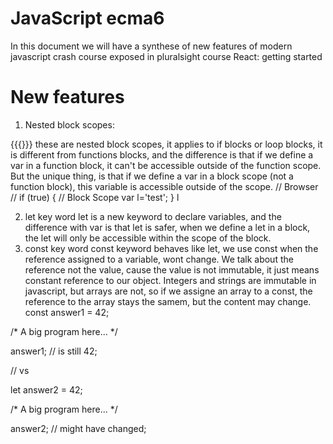 # JavaScript ecma6

In this document we will have a synthese of new features of modern javascript crash course exposed in pluralsight course React: getting started

# New features

1. Nested block scopes:

{{{}}} these are nested block scopes, it applies to if blocks or loop blocks, it is different from functions blocks, and the difference is that if we define a var in a function block, it can't be accessible outside of the function scope. But the unique thing, is that if we define a var in a block scope (not a function block), this variable is accessible outside of the scope.
// Browser
// <script src="https://unpkg.com/showdown/dist/showdown.min.js"></script>
if (true) {
  // Block Scope
  var l='test';
}
l

2. let key word
let is a new keyword to declare variables, and the difference with var is that let is safer, when we define a let in a block, the let will only be accessible within the scope of the block.
3. const key word
const keyword behaves like let, we use const when the reference assigned to a variable, wont change. We talk about the reference not the value, cause the value is not immutable, it just means constant reference to our object. Integers and strings are immutable in javascript, but arrays are not, so if we assigne an array to a const, the reference to the array stays the samem, but the content may change.
const answer1 = 42;

/*
	A big program here...
*/

answer1; // is still 42;



// vs



let answer2 = 42;

/*
	A big program here...
*/

answer2; // might have changed;
